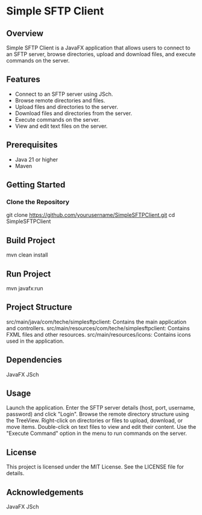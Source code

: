 # Simple SFTP Client

## Overview
Simple SFTP Client is a JavaFX application that allows users to connect to an SFTP server, browse directories, upload and download files, and execute commands on the server.

## Features
- Connect to an SFTP server using JSch.
- Browse remote directories and files.
- Upload files and directories to the server.
- Download files and directories from the server.
- Execute commands on the server.
- View and edit text files on the server.

## Prerequisites
- Java 21 or higher
- Maven

## Getting Started

### Clone the Repository
git clone https://github.com/yourusername/SimpleSFTPClient.git
cd SimpleSFTPClient

## Build Project
mvn clean install

## Run Project
mvn javafx:run

## Project Structure
src/main/java/com/teche/simplesftpclient: Contains the main application and controllers.
src/main/resources/com/teche/simplesftpclient: Contains FXML files and other resources.
src/main/resources/icons: Contains icons used in the application.

## Dependencies
JavaFX
JSch

## Usage
Launch the application.
Enter the SFTP server details (host, port, username, password) and click "Login".
Browse the remote directory structure using the TreeView.
Right-click on directories or files to upload, download, or move items.
Double-click on text files to view and edit their content.
Use the "Execute Command" option in the menu to run commands on the server.

## License
This project is licensed under the MIT License. See the LICENSE file for details.

## Acknowledgements
JavaFX
JSch
